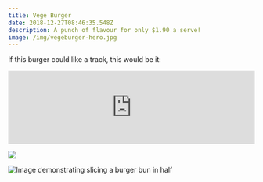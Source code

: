 ```yaml
---
title: Vege Burger
date: 2018-12-27T08:46:35.548Z
description: A punch of flavour for only $1.90 a serve!
image: /img/vegeburger-hero.jpg
---
```

If this burger could like a track, this would be it:

<iframe allow="autoplay *; encrypted-media *;" frameborder="0" height="150" style="width:100%;max-width:660px;overflow:hidden;background:transparent;" sandbox="allow-forms allow-popups allow-same-origin allow-scripts allow-storage-access-by-user-activation allow-top-navigation-by-user-activation" src="https://embed.music.apple.com/au/album/undertaker/569104112?i=569104536&app=music"></iframe>

![](/img/vege_burger_step1_resized_optim.jpg)

![Image demonstrating slicing a burger bun in half](/img/vege_burger_step2_resized_optim.jpeg "Step 2 - slice burger bun in half")
